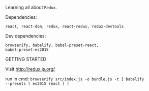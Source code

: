 Learning all about <code>Redux</code>.

Dependencies:

<code>react, react-dom, redux, react-redux, redux-devtools</code>

Dev dependencies:

<code>browserify, babelify, babel-preset-react, babel-preset-es2015</code>

GETTING STARTED

Visit http://redux.js.org/

run in cmd:
<code>browserify src/index.js -o bundle.js -t [ babelify --presets [ es2015 react ] ]</code>